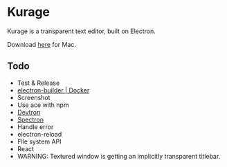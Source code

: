 # Kurage
Kurage is a transparent text editor, built on Electron.

Download [here](https://github.com/tagty/kurage/releases/latest) for Mac.

## Todo
- Test & Release
- [electron-builder | Docker](https://www.electron.build/multi-platform-build)
- Screenshot
- Use ace with npm
- [Devtron](https://electronjs.org/devtron)
- [Spectron](https://electronjs.org/spectron)
- Handle error
- electron-reload
- Flle system API
- React
- WARNING: Textured window is getting an implicitly transparent titlebar.
